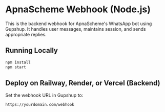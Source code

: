 # ApnaScheme Webhook (Node.js)

This is the backend webhook for ApnaScheme's WhatsApp bot using Gupshup. It handles user messages, maintains session, and sends appropriate replies.

## Running Locally

```bash
npm install
npm start
```

## Deploy on Railway, Render, or Vercel (Backend)

Set the webhook URL in Gupshup to:
```
https://yourdomain.com/webhook
```